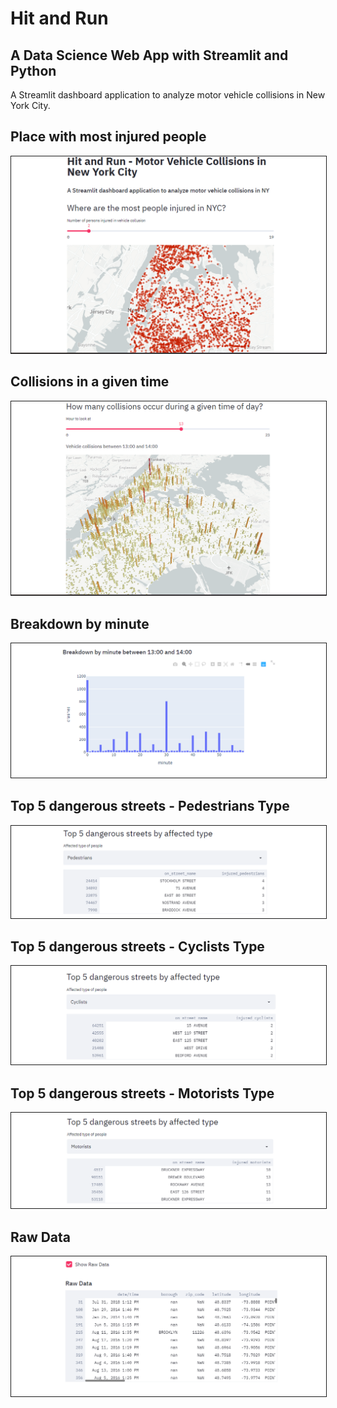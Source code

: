 # Hit and Run
## A Data Science Web App with Streamlit and Python

A Streamlit dashboard application to analyze motor vehicle collisions in New York City.

## Place with most injured people
<img src="images/1.PNG" border="1">

<br />

## Collisions in a given time
<img src="images/2.PNG" border="1">

<br />

## Breakdown by minute
<img src="images/3.PNG" border="1">

<br />

## Top 5 dangerous streets - Pedestrians Type
<img src="images/4.PNG" border="1">

<br />

## Top 5 dangerous streets - Cyclists Type
<img src="images/5.PNG" border="1">

<br />

## Top 5 dangerous streets - Motorists Type
<img src="images/6.PNG" border="1">

<br />

## Raw Data
<img src="images/7.PNG" border="1">

<br />
